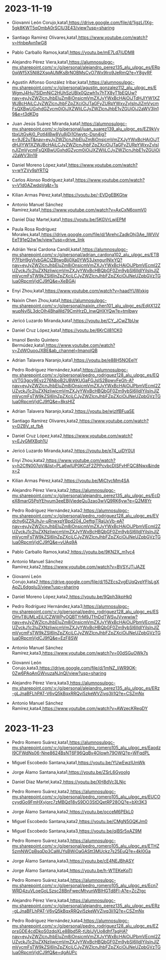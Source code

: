 # 2023-11-19

* Giovanni León Corujo,kata1,https://drive.google.com/file/d/1jgzLj1Xg-5gk8KWT5qOmbA0rSClU3E43/view?usp=sharing

* Santiago Ramírez Olivares,kata1,https://www.youtube.com/watch?v=HnbeAvn1wG8

* Pablo Carballo Ramos,kata1,https://youtu.be/mE7Ld7jUDM8

* Alejandro Pérez Viera,kata1,https://alumnosulpgc-my.sharepoint.com/:v:/g/personal/alejandro_perez135_alu_ulpgc_es/ERp0qiWf5X5Nl82XspAUMKsBrNOBMsCvO7Wx9Iro9JeRmQ?e=Y8gyRF

* Agustín Alfonso González Iríbar,kata1,https://alumnosulpgc-my.sharepoint.com/:v:/g/personal/agustin_gonzalez112_alu_ulpgc_es/EWgmJ4Hu7SlDmNiC2HUhSzUBIx0Qzwh1v7hTX8yT1bEQUw?nav=eyJyZWZlcnJhbEluZm8iOnsicmVmZXJyYWxBcHAiOiJTdHJlYW1XZWJBcHAiLCJyZWZlcnJhbFZpZXciOiJTaGFyZURpYWxvZyIsInJlZmVycmFsQXBwUGxhdGZvcm0iOiJXZWIiLCJyZWZlcnJhbE1vZGUiOiJ2aWV3In19&e=t3dKDg

* Juan Jesús Suárez Miranda,kata1,https://alumnosulpgc-my.sharepoint.com/:v:/g/personal/juan_suarez139_alu_ulpgc_es/EZ9kVytbxUtGvAl0_PotI4IBw8Vu8jDj1Olwvtc-Dsn4ig?e=9JE2uT&nav=eyJyZWZlcnJhbEluZm8iOnsicmVmZXJyYWxBcHAiOiJTdHJlYW1XZWJBcHAiLCJyZWZlcnJhbFZpZXciOiJTaGFyZURpYWxvZyIsInJlZmVycmFsQXBwUGxhdGZvcm0iOiJXZWIiLCJyZWZlcnJhbE1vZGUiOiJ2aWV3In19

* Daniel Moreno López,kata1,https://www.youtube.com/watch?v=wYZVy9aYRTQ

* Carlos Alonso Rodríguez,kata1,https://www.youtube.com/watch?v=V1d0AZwdqVg&t=1s

* Kilian Armas Pérez,kata1,https://youtu.be/-EVDgEBKGtw

* Antonio Manuel Sánchez Ramírez,kata1,https://www.youtube.com/watch?v=AxCxN6oxmV0

* Daniel Díaz Martel,kata1,https://youtu.be/5KGVrLwjEPM

* Paula Rosa Rodríguez Morales,kata1,https://drive.google.com/file/d/1ArehcZadkOhj3Ae_IWViVEeT91eQ3w1w/view?usp=drive_link

* Adrián Yerai Cardona Candil,kata1,https://alumnosulpgc-my.sharepoint.com/:v:/g/personal/adrian_cardona102_alu_ulpgc_es/ETBP7FbH9gVIvbGACtZBtwoBjj0Xa0YW53JxngurlNIxYQ?nav=eyJyZWZlcnJhbEluZm8iOnsicmVmZXJyYWxBcHAiOiJPbmVEcml2ZUZvckJ1c2luZXNzIiwicmVmZXJyYWxBcHBQbGF0Zm9ybSI6IldlYiIsInJlZmVycmFsTW9kZSI6InZpZXciLCJyZWZlcnJhbFZpZXciOiJNeUZpbGVzTGlua0RpcmVjdCJ9fQ&e=XeBGAj

* Enyi Zhou,kata1,https://www.youtube.com/watch?v=haadYUWxkjg

* Naixin Chen Zhou,kata1,https://alumnosulpgc-my.sharepoint.com/:v:/g/personal/naixin_chen101_alu_ulpgc_es/EdjtX12ZwupNvl5L3dcOlh4BhaWd79CmHrzD_lnwQHXYQw?e=tmlbwy

* Jericó Luzardo Miranda,kata1,https://youtu.be/CY_JCwZ1bUw

* Daniel Cruz López,kata1,https://youtu.be/6KrCil81CK0

* Imanol Benito Quintero Bermúdez,kata1,https://www.youtube.com/watch?v=ZdWOuooJXBE&ab_channel=ImanolQB

* Adrian Talavera Naranjo,kata1,https://youtu.be/e88H5NOEelY

* Pedro Rodríguez Hernández,kata1,https://alumnosulpgc-my.sharepoint.com/:v:/g/personal/pedro_rodriguez128_alu_ulpgc_es/EQuVTG3gcv9Evz276NboB2UBWKUGaFGJsIS2BpwvFeGh-A?nav=eyJyZWZlcnJhbEluZm8iOnsicmVmZXJyYWxBcHAiOiJPbmVEcml2ZUZvckJ1c2luZXNzIiwicmVmZXJyYWxBcHBQbGF0Zm9ybSI6IldlYiIsInJlZmVycmFsTW9kZSI6InZpZXciLCJyZWZlcnJhbFZpZXciOiJNeUZpbGVzTGlua0RpcmVjdCJ9fQ&e=8ksHlZ

* Adrian Talavera Naranjo,kata2,https://youtu.be/wjzlfBFuaSE

* Santiago Ramírez Olivares,kata2,https://www.youtube.com/watch?v=DZBV_st_fbA

* Daniel Cruz López,kata2,https://www.youtube.com/watch?v=EJyGMXBqh1U

* Jericó Luzardo Miranda,kata2,https://youtu.be/e74_uiDY0UI

* Enyi Zhou,kata2,https://www.youtube.com/watch?v=h2CfN007qVI&list=PLa6wIUP0KCzF2ZPPcvbcDISFvHFQC8Nwx&index=2

* Kilian Armas Pérez,kata2,https://youtu.be/MjCtycMm4SA

* Alejandro Pérez Viera,kata2,https://alumnosulpgc-my.sharepoint.com/:v:/g/personal/alejandro_perez135_alu_ulpgc_es/EcDeX8marG5PpYEhyum3eeEBjViedeQu3zao3wVQ9RK6yw?e=Q2M8Yr

* Pedro Rodríguez Hernández,kata2,https://alumnosulpgc-my.sharepoint.com/:v:/g/personal/pedro_rodriguez128_alu_ulpgc_es/EVdchy6jZZRJhJv-uRnwxpYBpd204_OeftgiTRaUxVb-eA?nav=eyJyZWZlcnJhbEluZm8iOnsicmVmZXJyYWxBcHAiOiJPbmVEcml2ZUZvckJ1c2luZXNzIiwicmVmZXJyYWxBcHBQbGF0Zm9ybSI6IldlYiIsInJlZmVycmFsTW9kZSI6InZpZXciLCJyZWZlcnJhbFZpZXciOiJNeUZpbGVzTGlua0RpcmVjdCJ9fQ&e=vUAq9A
  
* Pablo Carballo Ramos,kata2,https://youtu.be/9KN2X_m1yc4

* Antonio Manuel Sánchez Ramírez,kata2,https://www.youtube.com/watch?v=BVSYJTjJAZE

* Giovanni León Corujo,kata2,https://drive.google.com/file/d/15ZEcs2vgEUqQvpYFIsLgXApZL6dgqIu3/view?usp=sharing

* Daniel Moreno López,kata2,https://youtu.be/9Qph3ikpHk0

* Pedro Rodríguez Hernández,kata3,https://alumnosulpgc-my.sharepoint.com/:v:/g/personal/pedro_rodriguez128_alu_ulpgc_es/ESOHvT8UMLxEjLICZWWPyOQBTYrM9JTfnDdTWSvJVvwwiw?nav=eyJyZWZlcnJhbEluZm8iOnsicmVmZXJyYWxBcHAiOiJPbmVEcml2ZUZvckJ1c2luZXNzIiwicmVmZXJyYWxBcHBQbGF0Zm9ybSI6IldlYiIsInJlZmVycmFsTW9kZSI6InZpZXciLCJyZWZlcnJhbFZpZXciOiJNeUZpbGVzTGlua0RpcmVjdCJ9fQ&e=EzF8SW

* Antonio Manuel Sánchez Ramírez,kata3,https://www.youtube.com/watch?v=00dSGuOWk7s

* Giovanni León Corujo,kata3,https://drive.google.com/file/d/1mNZ_liWR9OK-0Zw6PAoAnGWvuzaNJnQI/view?usp=sharing

* Alejandro Pérez Viera,kata3,https://alumnosulpgc-my.sharepoint.com/:v:/g/personal/alejandro_perez135_alu_ulpgc_es/ERz-gLJnaBFLhPAT-V6vQ5kBqxRRQvi5zkeWVZjvq3li1Q?e=CSZmNx

* Antonio Manuel Sánchez Ramírez,kata4,https://www.youtube.com/watch?v=AWzecKReqDY

# 2023-11-23

* Pedro Romero Suárez,kata1,https://alumnosulpgc-my.sharepoint.com/:v:/g/personal/pedro_romero105_alu_ulpgc_es/EaodzI9CFWdNs06-Nne8624BsNT6F96QqBv4OIowh79OWQ?e=WFqdPL

* Miguel Escobedo Santana,kata1,https://youtu.be/YUwEwzIUmWk

* Jorge Álamo Santana,kata1,https://youtu.be/ZSrL6GyooIg

* Daniel Díaz Martel,kata2,https://youtu.be/XH8dVc3LNjc

* Pedro Romero Suárez,kata2,https://alumnosulpgc-my.sharepoint.com/:v:/g/personal/pedro_romero105_alu_ulpgc_es/EUCOcyydGo9FmHXyjorc7zMBQd18vS9DO3StDQetRP28OQ?e=bXt3K3

* Jorge Álamo Santana,kata2,https://youtu.be/occeM6PEkL0

* Miguel Escobedo Santana,kata2,https://youtu.be/CMgN5GQKJm0

* Miguel Escobedo Santana,kata3,https://youtu.be/qiBSr5xAZ9M

* Pedro Romero Suárez,kata3,https://alumnosulpgc-my.sharepoint.com/:v:/g/personal/pedro_romero105_alu_ulpgc_es/ETHZ5zmNWCpBsqDp3CaWJYsBWiOaGAStt3MUckz7s25EuQ?e=4kI0Ga

* Jorge Álamo Santana,kata3,https://youtu.be/cE4NEJBhASY

* Jorge Álamo Santana,kata4,https://youtu.be/h-WTEKeKpTI

* Pedro Romero Suárez,kata4,https://alumnosulpgc-my.sharepoint.com/:v:/g/personal/pedro_romero105_alu_ulpgc_es/Ecn7WRD4zuVLoeGoLSzsc28BnFwecMtyunWBIHGTd8Fl-A?e=ZcZtgc

* Alejandro Pérez Viera,kata4,https://alumnosulpgc-my.sharepoint.com/:v:/g/personal/alejandro_perez135_alu_ulpgc_es/ERz-gLJnaBFLhPAT-V6vQ5kBqxRRQvi5zkeWVZjvq3li1Q?e=CSZmNx

* Pedro Rodríguez Hernández,kata4,https://alumnosulpgc-my.sharepoint.com/:v:/g/personal/pedro_rodriguez128_alu_ulpgc_es/EZprsGDE4cdDkoS0zdqXLe8Bbd5R-tUbIJVUo8dhf7agHA?nav=eyJyZWZlcnJhbEluZm8iOnsicmVmZXJyYWxBcHAiOiJPbmVEcml2ZUZvckJ1c2luZXNzIiwicmVmZXJyYWxBcHBQbGF0Zm9ybSI6IldlYiIsInJlZmVycmFsTW9kZSI6InZpZXciLCJyZWZlcnJhbFZpZXciOiJNeUZpbGVzTGlua0RpcmVjdCJ9fQ&e=dgAUPc

